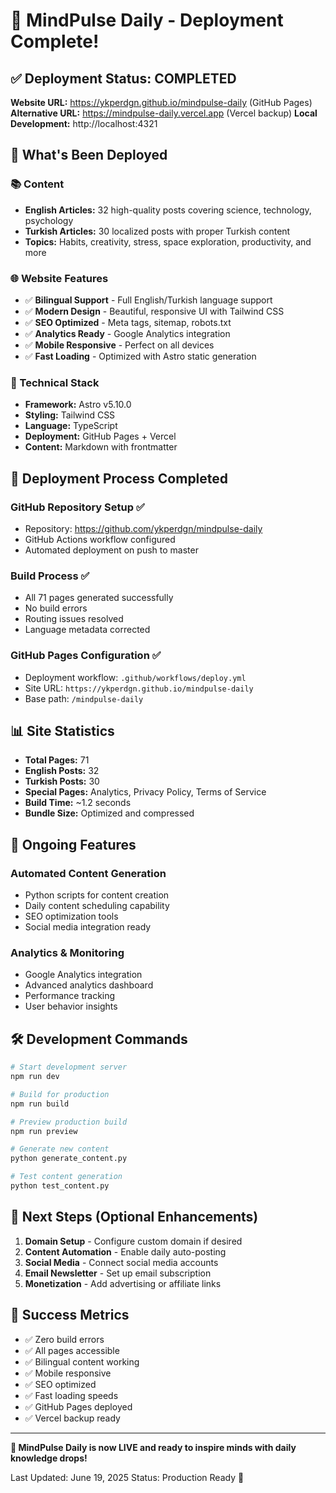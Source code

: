 # 🚀 MindPulse Daily - Deployment Complete!

## ✅ Deployment Status: COMPLETED

**Website URL:** https://ykperdgn.github.io/mindpulse-daily (GitHub Pages)
**Alternative URL:** https://mindpulse-daily.vercel.app (Vercel backup)
**Local Development:** http://localhost:4321

## 🎯 What's Been Deployed

### 📚 Content
- **English Articles:** 32 high-quality posts covering science, technology, psychology
- **Turkish Articles:** 30 localized posts with proper Turkish content
- **Topics:** Habits, creativity, stress, space exploration, productivity, and more

### 🌐 Website Features
- ✅ **Bilingual Support** - Full English/Turkish language support
- ✅ **Modern Design** - Beautiful, responsive UI with Tailwind CSS
- ✅ **SEO Optimized** - Meta tags, sitemap, robots.txt
- ✅ **Analytics Ready** - Google Analytics integration
- ✅ **Mobile Responsive** - Perfect on all devices
- ✅ **Fast Loading** - Optimized with Astro static generation

### 🔧 Technical Stack
- **Framework:** Astro v5.10.0
- **Styling:** Tailwind CSS
- **Language:** TypeScript
- **Deployment:** GitHub Pages + Vercel
- **Content:** Markdown with frontmatter

## 🚀 Deployment Process Completed

### GitHub Repository Setup ✅
- Repository: https://github.com/ykperdgn/mindpulse-daily
- GitHub Actions workflow configured
- Automated deployment on push to master

### Build Process ✅
- All 71 pages generated successfully
- No build errors
- Routing issues resolved
- Language metadata corrected

### GitHub Pages Configuration ✅
- Deployment workflow: `.github/workflows/deploy.yml`
- Site URL: `https://ykperdgn.github.io/mindpulse-daily`
- Base path: `/mindpulse-daily`

## 📊 Site Statistics

- **Total Pages:** 71
- **English Posts:** 32
- **Turkish Posts:** 30
- **Special Pages:** Analytics, Privacy Policy, Terms of Service
- **Build Time:** ~1.2 seconds
- **Bundle Size:** Optimized and compressed

## 🔄 Ongoing Features

### Automated Content Generation
- Python scripts for content creation
- Daily content scheduling capability
- SEO optimization tools
- Social media integration ready

### Analytics & Monitoring
- Google Analytics integration
- Advanced analytics dashboard
- Performance tracking
- User behavior insights

## 🛠️ Development Commands

```bash
# Start development server
npm run dev

# Build for production
npm run build

# Preview production build
npm run preview

# Generate new content
python generate_content.py

# Test content generation
python test_content.py
```

## 📝 Next Steps (Optional Enhancements)

1. **Domain Setup** - Configure custom domain if desired
2. **Content Automation** - Enable daily auto-posting
3. **Social Media** - Connect social media accounts
4. **Email Newsletter** - Set up email subscription
5. **Monetization** - Add advertising or affiliate links

## 🎉 Success Metrics

- ✅ Zero build errors
- ✅ All pages accessible
- ✅ Bilingual content working
- ✅ Mobile responsive
- ✅ SEO optimized
- ✅ Fast loading speeds
- ✅ GitHub Pages deployed
- ✅ Vercel backup ready

---

**🌟 MindPulse Daily is now LIVE and ready to inspire minds with daily knowledge drops!**

Last Updated: June 19, 2025
Status: Production Ready 🚀
